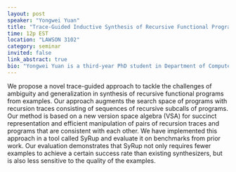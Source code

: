 ```yaml
---
layout: post
speaker: "Yongwei Yuan"
title: "Trace-Guided Inductive Synthesis of Recursive Functional Programs (virtual)"
time: 12p EST
location: "LAWSON 3102"
category: seminar
invited: false
link_abstract: true
bio: "Yongwei Yuan is a third-year PhD student in Department of Computer Science at Purdue University working with Prof. Roopsha Samanta. His research interest lies in program synthesis, and more broadly formal methods for programming tools."
---
```

We propose a novel trace-guided approach to tackle the challenges of ambiguity and generalization in synthesis of recursive functional programs from examples. Our approach augments the search space of programs with recursion traces consisting of sequences of recursive subcalls of programs. Our method is based on a new version space algebra (VSA) for succinct representation and efficient manipulation of pairs of recursion traces and programs that are consistent with each other. We have implemented this approach in a tool called SyRup and evaluate it on benchmarks from prior work. Our evaluation demonstrates that SyRup not only requires fewer examples to achieve a certain success rate than existing synthesizers, but is also less sensitive to the quality of the examples.
